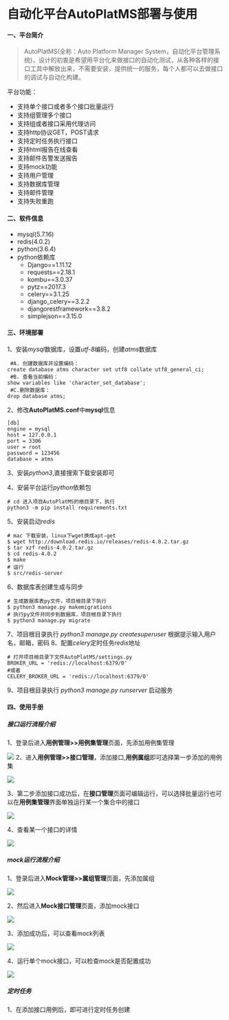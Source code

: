 # 自动化平台AutoPlatMS部署与使用
#### 一、平台简介
> 	AutoPlatMS(全称：Auto Platform Manager System，自动化平台管理系统)，设计的初衷是希望用平台化来做接口的自动化测试，从各种各样的接口工具中解放出来，不需要安装，提供统一的服务，每个人都可以去做接口的调试与自动化构建。

平台功能：

- 支持单个接口或者多个接口批量运行
- 支持组管理多个接口
- 支持组或者接口采用代理访问
- 支持http协议GET，POST请求
- 支持定时任务执行接口
- 支持html报告在线查看
- 支持邮件告警发送报告
- 支持mock功能
- 支持用户管理
- 支持数据库管理
- 支持邮件管理
- 支持失败重跑

#### 二、软件信息
- mysql(5.7.16)
- redis(4.0.2)
- python(3.6.4)
- python依赖库
	- Django==1.11.12
	- requests==2.18.1
	- kombu==3.0.37
	- pytz==2017.3
	- celery==3.1.25
	- django_celery==3.2.2
	- djangorestframework==3.8.2
	- simplejson==3.15.0

#### 三、环境部署
1、安装*mysql*数据库，设置*utf-8*编码，创建*atms*数据库

```shell
 #A. 创建数据库并设置编码：
create database atms character set utf8 collate utf8_general_ci;
 #B. 查看当前编码：
show variables like 'character_set_database';
 #C.删除数据库：
drop database atms;
```
2、修改**AutoPlatMS.conf**中**mysql**信息

```shell
[db]
engine = mysql
host = 127.0.0.1
port = 3306
user = root
password = 123456
database = atms
```
3、安装*python3*,直接搜索下载安装即可

4、安装平台运行*python*依赖包

``` shell
# cd 进入项目AutoPlatMS的根目录下，执行
python3 -m pip install requirements.txt
```
5、安装启动*redis*

``` shell
# mac 下载安装，linux下wget换成apt-get
$ wget http://download.redis.io/releases/redis-4.0.2.tar.gz
$ tar xzf redis-4.0.2.tar.gz
$ cd redis-4.0.2
$ make
# 运行
$ src/redis-server
```
6、数据库表创建生成与同步

``` shell
# 生成数据库表py文件，项目根目录下执行
$ python3 manage.py makemigrations
# 执行py文件并同步到数据库，项目根目录下执行
$ python3 manage.py migrate
``` 
7、项目根目录执行 *python3 manage.py createsuperuser* 根据提示输入用户名，邮箱，密码
8、配置*celery*定时任务*redis*地址

``` 
# 打开项目根目录下文件AutoPlatMS/settings.py
BROKER_URL = 'redis://localhost:6379/0'
#或者
CELERY_BROKER_URL = 'redis://localhost:6379/0'
``` 
9、项目根目录执行 *python3 manage.py runserver* 启动服务

#### 四、使用手册
##### 接口运行流程介绍
1、登录后进入**用例管理>>用例集管理**页面，先添加用例集管理

![](./statics/images/casegroup_add.png)
2、进入**用例管理>>接口管理**，添加接口,**用例属组**即可选择第一步添加的用例集

![](./statics/images/case_add.png)

3、第二步添加接口成功后，在**接口管理**页面可编辑运行，可以选择批量运行也可以在**用例集管理**界面单独运行某一个集合中的接口

![](./statics/images/case_index.png)

4、查看某一个接口的详情

![](./statics/images/case_info.png)

##### mock运行流程介绍
1、登录后进入**Mock管理>>属组管理**页面，先添加属组

![](./statics/images/mockgroup_add.png)

2、然后进入**Mock接口管理**页面，添加mock接口

![](./statics/images/mock_add.png)

3、添加成功后，可以查看mock列表

![](./statics/images/mock_index.png)

4、运行单个mock接口，可以检查mock是否配置成功

![](./statics/images/mock_info.png)

##### 定时任务

1、在添加接口用例后，即可进行定时任务创建
